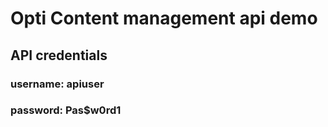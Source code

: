# Opti Content management api demo

## API credentials

### username: apiuser
### password: Pas$w0rd1
